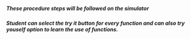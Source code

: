 ##### These procedure steps will be followed on the simulator

##### Student can select the try it button for every function and can also try youself option to learn the use of functions.
